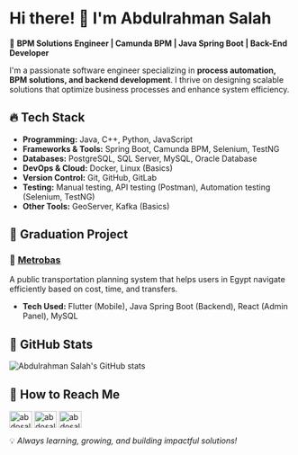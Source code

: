 # Hi there! 👋 I'm Abdulrahman Salah

🚀 **BPM Solutions Engineer | Camunda BPM | Java Spring Boot | Back-End Developer**

I'm a passionate software engineer specializing in **process automation, BPM solutions, and backend development**. I thrive on designing scalable solutions that optimize business processes and enhance system efficiency.

## 🔥 Tech Stack
- **Programming:** Java, C++, Python, JavaScript
- **Frameworks & Tools:** Spring Boot, Camunda BPM, Selenium, TestNG
- **Databases:** PostgreSQL, SQL Server, MySQL, Oracle Database
- **DevOps & Cloud:** Docker, Linux (Basics)
- **Version Control:** Git, GitHub, GitLab
- **Testing:** Manual testing, API testing (Postman), Automation testing (Selenium, TestNG)
- **Other Tools:** GeoServer, Kafka (Basics)

## 📌 Graduation Project
### 🚊 [Metrobas](https://github.com/your-metrobas-link)
A public transportation planning system that helps users in Egypt navigate efficiently based on cost, time, and transfers.
- **Tech Used:** Flutter (Mobile), Java Spring Boot (Backend), React (Admin Panel), MySQL

## 🌟 GitHub Stats
<p align="left">
  <img src="https://github-readme-stats.vercel.app/api?username=your-github-username&show_icons=true&theme=tokyonight" alt="Abdulrahman Salah's GitHub stats" />
</p>

## 💌 How to Reach Me
<p align="left">
<a href="https://linkedin.com/in/abdosalahh" target="blank"><img align="center" src="https://raw.githubusercontent.com/rahuldkjain/github-profile-readme-generator/master/src/images/icons/Social/linked-in-alt.svg" alt="abdosalahh" height="30" width="40" /></a>
<a href="https://fb.com/aabdoosalahh" target="blank"><img align="center" src="https://raw.githubusercontent.com/rahuldkjain/github-profile-readme-generator/master/src/images/icons/Social/facebook.svg" alt="abdosalah" height="30" width="40" /></a>
<a href="https://instagram.com/abdosalahh_" target="blank"><img align="center" src="https://raw.githubusercontent.com/rahuldkjain/github-profile-readme-generator/master/src/images/icons/Social/instagram.svg" alt="abdosalahh_" height="30" width="40" /></a>
</p>

💡 *Always learning, growing, and building impactful solutions!*
